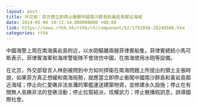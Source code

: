 ```yaml
---
layout: post
title: 外交部：菲方應立即停止衝闖中國南沙群島和黃岩島鄰近海域
date: 2024-05-06 19:11:54.000000000 +08:00
link: https://news.rthk.hk/rthk/ch/component/k2/1752036-20240506.htm
categories: rthk
---
```


中國海警上周在南海黃岩島附近，以水砲驅離兩艘菲律賓船隻。菲律賓總統小馬可斯表示，菲律賓海軍和海岸警衛隊不會效仿中國，在南海使用水砲等設備。 

在北京，外交部發言人林劍被問到中方如何捍衛在南海問題上所提出的領土主張時說，如果菲方真正想緩和南海局勢，就應當立即停止衝闖中國南沙群島和黃岩島鄰近海域；停止向仁愛礁非法坐灘的軍艦運送建築物資，並修建永久設施；停止在有關無人島礁非法的登礁活動；停止拉幫結派，炫耀武力；停止散播假訊息，誤導國際社會。
